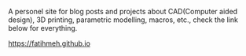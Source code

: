 A personel site for blog posts and projects about CAD(Computer aided design), 3D printing, parametric modelling, macros, etc., check the link below for everything.


https://fatihmeh.github.io